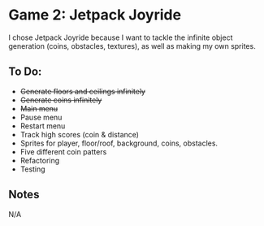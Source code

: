 # Game 2: Jetpack Joyride

I chose Jetpack Joyride because I want to tackle the infinite object generation (coins, obstacles, textures), as well as making my own sprites. 

## To Do:
- ~~Generate floors and ceilings infinitely~~
- ~~Generate coins infinitely~~
- ~~Main menu~~
- Pause menu 
- Restart menu
- Track high scores (coin & distance)
- Sprites for player, floor/roof, background, coins, obstacles.
- Five different coin patters
- Refactoring
- Testing

## Notes
N/A
